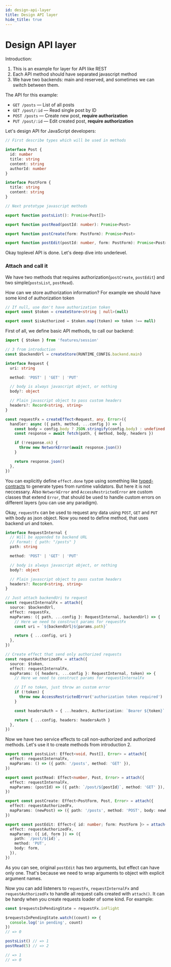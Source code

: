 ```yaml
---
id: design-api-layer
title: Design API layer
hide_title: true
---
```


# Design API layer

Introduction:

1. This is an example for layer for API like REST
2. Each API method should have separated javascript method
3. We have two backends: main and reserved, and sometimes we can switch between them.

The API for this example:

- `GET /posts` — List of all posts
- `GET /post/:id` — Read single post by ID
- `POST /posts` — Create new post, **require authorization**
- `PUT /post/:id` — Edit created post, **require authorization**

Let's design API for JavaScript developers:

```ts
// First describe types which will be used in methods

interface Post {
  id: number
  title: string
  content: string
  authorId: number
}

interface PostForm {
  title: string
  content: string
}

// Next prototype javascript methods

export function postsList(): Promise<Post[]>

export function postRead(postId: number): Promise<Post>

export function postCreate(form: PostForm): Promise<Post>

export function postEdit(postId: number, form: PostForm): Promise<Post>
```

Okay toplevel API is done. Let's deep dive into underlevel.

### Attach and call it

We have two methods that requires authorization(`postCreate`, `postEdit`) and two simple(`postsList`, `postRead`).

How can we store authorization information? For example we should have some kind of authorization token

```ts
// If null, use don't have authorization token
export const $token = createStore<string | null>(null)

export const $isAuthorized = $token.map((token) => token !== null)
```

First of all, we define basic API methods, to call our backend:

```ts
import { $token } from 'features/session'

// 3 from introduction
const $backendUrl = createStore(RUNTIME_CONFIG.backend.main)

interface Request {
  uri: string

  method: 'POST' | 'GET' | 'PUT'

  // body is always javascript object, or nothing
  body?: object

  // Plain javascript object to pass custom headers
  headers?: Record<string, string>
}

const requestFx = createEffect<Request, any, Error>({
  handler: async ({ path, method, ...config }) => {
    const body = config.body ? JSON.stringify(config.body) : undefined
    const response = await fetch(path, { method, body, headers })

    if (!response.ok) {
      throw new NetworkError(await response.json())
    }

    return response.json()
  },
})
```

You can explicitly define `effect.done` type using something like [typed-contracts](https://github.com/bigslycat/typed-contracts#readme) to generate types from runtime validators. But here it is not neccessary.
Also `NetworkError` and `AccessRestrictedError` are custom classes that extend `Error`, that should be used to handle custom errors on different layers (you can use any paradigm).

Okay, `requestFx` can be used to request any data using `POST`, `GET` and `PUT` with body as json object. Now you need to define method, that uses backend uri and token.

```ts
interface RequestInternal {
  // Will be appended to backend URL
  // Format: { path: "/posts" }
  path: string

  method: 'POST' | 'GET' | 'PUT'

  // body is always javascript object, or nothing
  body?: object

  // Plain javascript object to pass custom headers
  headers?: Record<string, string>
}

// Just attach backendUri to request
const requestInternalFx = attach({
  source: $backendUrl,
  effect: requestFx,
  mapParams: ({ path, ...config }: RequestInternal, backendUrl) => {
    // Here we need to construct params for requestFx
    const uri = `${backendUrl}${params.path}`

    return { ...config, uri }
  },
})

// Create effect that send only authorized requests
const requestAuthorizedFx = attach({
  source: $token,
  effect: requestInternalFx,
  mapParams: ({ headers, ...config }: RequestInternal, token) => {
    // Here we need to construct params for requestInternalFx

    // If no token, just throw an custom error
    if (!token) {
      throw new AccessRestrictedError('authorization token required')
    }

    const headersAuth = { ...headers, Authorization: `Bearer ${token}` }

    return { ...config, headers: headersAuth }
  },
})
```

Now we have two service effects to call non-authorized and authorized methods. Let's use it to create methods from introduction 2.

```ts
export const postsList: Effect<void, Post[], Error> = attach({
  effect: requestInternalFx,
  mapParams: () => ({ path: '/posts', method: 'GET' }),
})

export const postRead: Effect<number, Post, Error> = attach({
  effect: requestInternalFx,
  mapParams: (postId) => ({ path: `/post/${postId}`, method: 'GET' }),
})

export const postCreate: Effect<PostForm, Post, Error> = attach({
  effect: requestAuthorizedFx,
  mapParams: (newPost) => ({ path: '/posts', method: 'POST', body: newPost }),
})

export const postEdit: Effect<{ id: number; form: PostForm }> = attach({
  effect: requestAuthorizedFx,
  mapParams: ({ id, form }) => ({
    path: `/post/${id}`,
    method: 'PUT',
    body: form,
  }),
})
```

As you can see, original `postEdit` has two arguments, but effect can have only one. That's because we need to wrap arguments to object with explicit argument names.

Now you can add listeners to `requestFx`, `requestInternalFx` and `requestAuthorizedFx` to handle all request calls created with `attach()`. It can be handy when you create requests loader of some kind.
For example:

```ts
const $requestsInPendingState = requestFx.inFlight

$requestsInPendingState.watch((count) => {
  console.log('in pending', count)
})
// => 0

postsList() // => 1
postRead(5) // => 2

// => 1
// => 0
```
